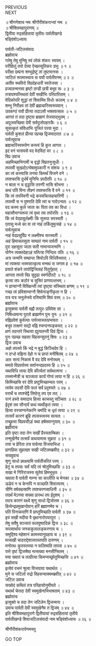 PREVIOUS  
NEXT  
  
॥ श्रीगणेशाय नमः श्रीगौरीशंकराभ्यां नमः ॥  
॥ श्रीशिवमहापुराणम् ॥  
द्वितीया रुद्रसंहितायां तृतीयः पार्वतीखण्डे  
षड्विंशोऽध्यायः  
  
पार्वती-जटिलसंवादः  
ब्रह्मोवाच  
गतेषु तेषु मुनिषु स्वं लोकं शंकरः स्वयम् ।  
परीक्षितुं तपो देव्या ऐच्छत्सूतिकरः प्रभुः ॥ १ ॥  
परीक्षा छद्मना शम्भुर्द्रष्टुं तां तुष्टमानसः ।  
जाटिलं रूपमास्थाय स ययौ पार्वतीवनम् ॥ २ ॥  
अतीव स्थविरो विप्रदेहधारी स्वतेजसा ।  
प्रज्वलन्मनसा हृष्टो दण्डी छत्री बभूव सः ॥ ३ ॥  
तत्रापश्यत्स्थितां देवीं सखीभिः परिवारिताम् ।  
वेदिकोपरि शुद्धां तां शिवामिव विधोः कलाम् ॥ ४ ॥  
शम्भु निरीक्ष्य तां देवीं ब्रह्मचारिस्वरूपवान् ।  
उपकण्ठं ययौ प्रीत्या तदाऽसौ भक्तवत्सलः ॥ ५ ॥  
आगतं तं तदा दृष्ट्वा ब्राह्मणं तेजसाद्‌भुतम् ।  
अपूजयच्छिवा देवी सर्वपूजोपहारकैः ॥ ६ ॥  
सुसत्कृतं संविधाभिः पूजितं परया मुदा ।  
पार्वती कुशलं प्रीत्या पप्रच्छ द्विजमादरात ॥ ७ ॥  
पार्वत्युवाच  
ब्रह्मचारिस्वरूपेण कस्त्वं हि कुत आगतः ।  
इदं वनं भासयसे वद वेदविदां वर ॥ ८ ॥  
विप्र उवाच  
अहमिच्छाभिगामी च वृद्धो विप्रतनुःसुधीः ।  
तपस्वी सुखदोऽन्येषामुपकारी न संशयः ॥ ९ ॥  
का त्वं कस्यासि तनया किमर्थं विजने वने ।  
तपश्चरसि दुर्धर्षं मुनिभिः प्रपदैरपि ॥ १० ॥  
न बाला न च वृद्धासि तरुणी भासि शोभना ।  
कथं पतिं विना तीक्ष्णं तपश्चरसि वै वने ॥ ११ ॥  
कि त्वं तपस्विनी भद्रे कस्यचित्सहचारिणी ।  
तपस्वी स न पुष्णाति देवि त्वां च गतोऽन्यतः ॥ १२ ॥  
वद कस्य कुले जाता कः पिता तव का विधा ।  
महासौभाग्यरूपा त्वं वृथा तव तपोरतिः ॥ १३ ॥  
किं त्वं वेदप्रसूर्लक्ष्मीः किं सुरूपा सरस्वती ।  
एतासु मध्ये का वा त्वं नाहं तर्कितुमुत्सहे ॥ १४ ॥  
पार्वत्युवाच  
नाहं वेदप्रसूर्विप्र न लक्ष्मीश्च सरस्वती ।  
अहं हिमाचलसुता साम्प्रतं नाम पार्वती ॥ १५ ॥  
पुरा दक्षसुता जाता सती नामान्यजन्मनि ।  
योगेन त्यक्तदेहाऽहं यत्पित्रा निन्दितः पतिः ॥ १६ ॥  
अत्र जन्मनि सम्प्राप्तः शिवोऽपि विधिवैभवात् ।  
मां त्यक्त्वा भस्मसात्कृत्य मन्मथं स जगाम ह ॥ १७ ॥  
प्रयाते शंकरे तापोद्विजिताहं पितुर्गृहात् ।  
आगता तपसे विप्र सुदृढा स्वर्णदीतटे ॥ १८ ॥  
कृत्वा तपः कठोरं च सुचिरं प्राणवल्लभम् ।  
न प्राप्याग्नौ विविक्षन्ती त्वां दृष्ट्वा संस्थिता क्षणम् ॥ १९ ॥  
गच्छ त्वं प्रविशाम्यग्नौ शिवेनाङ्‌गीकृता न हि ।  
यत्र यत्र जनुर्लप्स्ये वरिष्यामि शिवं वरम् ॥ २० ॥  
ब्रह्मोवाच  
इत्युक्त्वा पार्वती वह्नौ तत्पुरः प्रविवेश सा ।  
निषिध्यमाना पुरतो ब्राह्मणेन पुनः पुनः ॥ २१ ॥  
वह्निप्रवेशं कुर्वत्याः पार्वत्यास्तत्प्रभावतः ।  
बभूव तत्क्षणं सद्यो वह्नि श्चन्दनपङ्‌कवत् ॥ २२ ॥  
क्षणं तदन्तरे स्थित्वा ह्युत्पतन्ती दिवं द्विजः ।  
पुनः पप्रच्छ सहसा विहसन्सुतनुं शिवः ॥ २३ ॥  
द्विज उवाच  
अहो तपस्ते किं भद्रे न बुद्धं किञ्चिदेव हि ।  
न दग्धो वह्निना देहो न च प्राप्तं मनीषितम् ॥ २४ ॥  
अतः सत्यं निकामं वै वद देवि मनोरथम् ।  
ममाग्रे विप्रवर्यस्य सर्वानन्दप्रदस्य हि ॥ २५ ॥  
यथाविधि त्वया देवि कीर्त्यतां सर्वथात्मना ।  
तस्मान्मैत्री च सञ्जाता कार्यं गोप्यं त्वया न हि ॥ २६ ॥  
किमिच्छसि वरं देवि प्रष्टुमिच्छाम्यतः परम् ।  
त्वयेव तदसौ देवि फलं सर्वं प्रदृश्यते ॥ २७ ॥  
परार्थे च तपश्चेद्वै तिष्ठेत्तु तप एव तत् ।  
रत्नं हस्ते समादाय हित्वा काचस्तु सञ्चितः ॥ २८ ॥  
ईदृशं तव सौन्दर्यं कथं व्यर्थीकृतं त्वया ।  
हित्वा वस्त्राण्यनेकानि चर्मादि च धृतं त्वया ॥ २९ ॥  
तत्सर्वं कारणं ब्रूहि तपसस्त्वस्य सत्यतः ।  
तच्छ्रुत्वा विप्रवर्योऽहं यथा हर्षमवाप्नुयाम् ॥ ३० ॥  
ब्रह्मोवाच  
इति पृष्टा तदा तेन सखीं प्रैरयताम्बिका ।  
तन्मुखेनैव तत्सर्वं कथयामास सुव्रता ॥ ३१ ॥  
तया च प्रेरिता तत्र पार्वत्या विजयाभिधा ।  
प्राणप्रिया सुव्रतज्ञा सखी जटिलमब्रवीत् ॥ ३२ ॥  
सख्युवाच  
शृणु साधो प्रवक्ष्यामि पार्वतीचरितं परम् ।  
हेतुं च तपसः सर्वं यदि त्वं श्रोतुमिच्छसि ॥ ३३ ॥  
सखा मे गिरिराजस्य सुतेयं हिमभूभृतः ।  
ख्याता वै पार्वती नाम्ना सा कालीति च मेनका ॥ ३४ ॥  
ऊढेयं न च केनापि न वाञ्छति शिवात्परम् ।  
त्रीणि वर्षसहस्राणि तपश्चरणसाधिनी ॥ ३५ ॥  
तदर्थं मेऽनया सख्या प्रारब्धं तप ईदृशम् ।  
तदत्र कारणं वक्ष्ये शृणु साधो द्विजोत्तम ॥ ३६ ॥  
हित्वेन्द्रप्रमुखान्देवान् हरिं ब्रह्माणमेव च ।  
पतिं पिनाकपाणिं वै प्राप्तुमिच्छति पार्वती ॥ ३७ ॥  
इयं सखी मदीया वै वृक्षानारोपयत्पुरा ।  
तेषु सर्वेषु सञ्जातं फलपुष्पादिकं द्विज ॥ ३८ ॥  
रूपसार्थाय जनककुलालङ्‌करणाय च ।  
समुद्दिश्य महेशानं कामस्यानुग्रहाय च ॥ ३९ ॥  
मत्सखी चादराद्देशात्तपस्तपति दारुणम् ।  
मनोरथः कुतस्तस्या न फलिष्यति तापस ॥ ४० ॥  
यत्ते पृष्टं द्विजश्रेष्ठ मत्सख्या मनसीप्सितम् ।  
मया ख्यातं च तत्प्रीत्या किमन्यच्छ्रोतुमिच्छसि ॥ ४१ ॥  
ब्रह्मोवाच  
इत्येवं वचनं श्रुत्वा विजयाया यथार्थतः ।  
मुने स जटिलो रुद्रो विहसन्वाक्यमब्रवीत् ॥ ४२ ॥  
जटिल उवाच  
सख्येदं कथितं तत्र परिहासोनुमीयते ।  
यथार्थं चेत्तदा देवी स्वमुखेनाभिभाषताम् ॥ ४३ ॥  
ब्रह्मोवाच  
इत्युक्ते च तदा तेन जटिलेन द्विजन्मना ।  
उवाच पार्वती देवी स्वमुखेनैव तं द्विजम् ॥ ४४ ॥  
इति श्रीशिवमहापुराणे द्वितीयायां रुद्रसंहितायां तृतीये  
पार्वतीखण्डे शिवाजटिलसंवादो नाम षड्विंशोध्यायः ॥ २६ ॥  
  
  
श्रीगौरीशंकरार्पणमस्तु  
  
GO TOP
